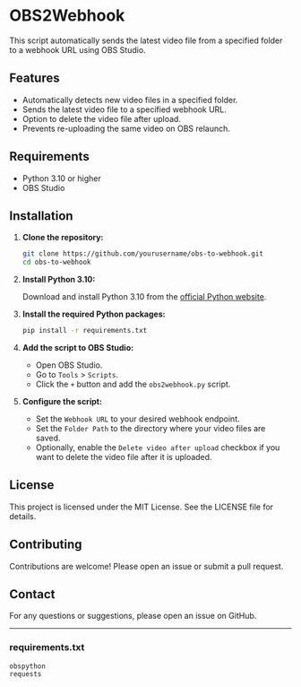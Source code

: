 # OBS2Webhook

This script automatically sends the latest video file from a specified folder to a webhook URL using OBS Studio.

## Features

- Automatically detects new video files in a specified folder.
- Sends the latest video file to a specified webhook URL.
- Option to delete the video file after upload.
- Prevents re-uploading the same video on OBS relaunch.

## Requirements

- Python 3.10 or higher
- OBS Studio

## Installation

1. **Clone the repository:**

    ```sh
    git clone https://github.com/yourusername/obs-to-webhook.git
    cd obs-to-webhook
    ```

2. **Install Python 3.10:**

    Download and install Python 3.10 from the [official Python website](https://www.python.org/downloads/release/python-3100/).

3. **Install the required Python packages:**

    ```sh
    pip install -r requirements.txt
    ```

4. **Add the script to OBS Studio:**

    - Open OBS Studio.
    - Go to `Tools` > `Scripts`.
    - Click the `+` button and add the `obs2webhook.py` script.

5. **Configure the script:**

    - Set the `Webhook URL` to your desired webhook endpoint.
    - Set the `Folder Path` to the directory where your video files are saved.
    - Optionally, enable the `Delete video after upload` checkbox if you want to delete the video file after it is uploaded.

## License

This project is licensed under the MIT License. See the LICENSE file for details.

## Contributing

Contributions are welcome! Please open an issue or submit a pull request.

## Contact

For any questions or suggestions, please open an issue on GitHub.

---

### requirements.txt

```plaintext
obspython
requests
